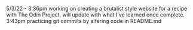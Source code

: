 5/3/22 - 3:36pm working on creating a brutalist style website for a recipe with The Odin Project. will update with what I've learned once complete. 
3:43pm practicing git commits by altering code in README.md